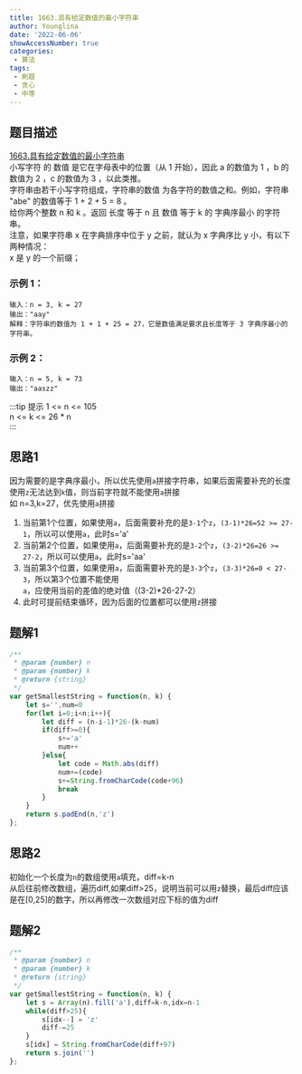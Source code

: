 ```yaml
---
title: 1663.具有给定数值的最小字符串
author: Younglina
date: '2022-06-06'
showAccessNumber: true
categories:
 - 算法
tags:
 - 刷题
 - 贪心
 - 中等
--- 
```

## 题目描述
[1663.具有给定数值的最小字符串](https://leetcode.cn/problems/smallest-string-with-a-given-numeric-value/)  
小写字符 的 数值 是它在字母表中的位置（从 1 开始），因此 a 的数值为 1 ，b 的数值为 2 ，c 的数值为 3 ，以此类推。  
字符串由若干小写字符组成，字符串的数值 为各字符的数值之和。例如，字符串 "abe" 的数值等于 1 + 2 + 5 = 8 。  
给你两个整数 n 和 k 。返回 长度 等于 n 且 数值 等于 k 的 字典序最小 的字符串。  
注意，如果字符串 x 在字典排序中位于 y 之前，就认为 x 字典序比 y 小，有以下两种情况：  
x 是 y 的一个前缀；  

### 示例 1：
```
输入：n = 3, k = 27  
输出："aay"  
解释：字符串的数值为 1 + 1 + 25 = 27，它是数值满足要求且长度等于 3 字典序最小的字符串。  
```

### 示例 2：
```
输入：n = 5, k = 73  
输出："aaszz"  
```

:::tip 提示
1 <= n <= 105  
n <= k <= 26 * n  
:::

## 思路1
因为需要的是字典序最小，所以优先使用`a`拼接字符串，如果后面需要补充的长度使用`z`无法达到`k`值，则当前字符就不能使用`a`拼接  
如 n=3,k=27，优先使用`a`拼接
1. 当前第1个位置，如果使用`a`，后面需要补充的是`3-1`个`z`，`(3-1)*26=52 >= 27-1`，所以可以使用`a`，此时s='a'
2. 当前第2个位置，如果使用`a`，后面需要补充的是`3-2`个`z`，`(3-2)*26=26 >= 27-2`，所以可以使用`a`，此时s='aa'
3. 当前第3个位置，如果使用`a`，后面需要补充的是`3-3`个`z`，`(3-3)*26=0 < 27-3`，所以第3个位置不能使用`a`，应使用当前的差值的绝对值（(3-2)*26-27-2）
4. 此时可提前结束循环，因为后面的位置都可以使用`z`拼接

## 题解1
```javascript
/**
 * @param {number} n
 * @param {number} k
 * @return {string}
 */
var getSmallestString = function(n, k) {
    let s='',num=0
    for(let i=0;i<n;i++){
        let diff = (n-i-1)*26-(k-num)
        if(diff>=0){
            s+='a'
            num++
        }else{
            let code = Math.abs(diff)
            num+=(code)
            s+=String.fromCharCode(code+96)
            break
        }
    }
    return s.padEnd(n,'z')
};
```

## 思路2
初始化一个长度为`n`的数组使用`a`填充，diff=k-n  
从后往前修改数组，遍历diff,如果diff>25，说明当前可以用`z`替换，最后diff应该是在[0,25]的数字，所以再修改一次数组对应下标的值为diff

## 题解2
```javascript
/**
 * @param {number} n
 * @param {number} k
 * @return {string}
 */
var getSmallestString = function(n, k) {
    let s = Array(n).fill('a'),diff=k-n,idx=n-1
    while(diff>25){
        s[idx--] = 'z'
        diff-=25
    }
    s[idx] = String.fromCharCode(diff+97)
    return s.join('')
};
```

